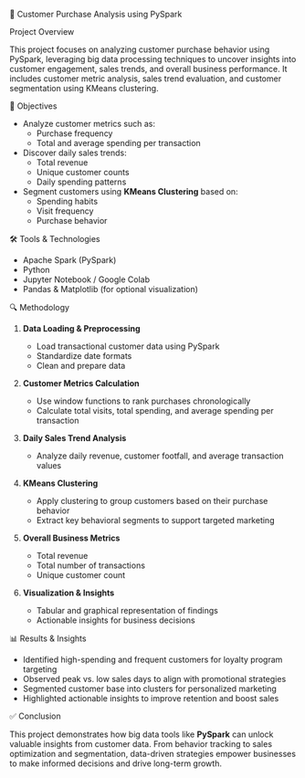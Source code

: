  🛒 Customer Purchase Analysis using PySpark
 
 Project Overview

This project focuses on analyzing customer purchase behavior using PySpark, leveraging big data processing techniques to uncover insights into customer engagement, sales trends, and overall business performance. 
It includes customer metric analysis, sales trend evaluation, and customer segmentation using KMeans clustering.

🎯 Objectives

- Analyze customer metrics such as:
  - Purchase frequency
  - Total and average spending per transaction
- Discover daily sales trends:
  - Total revenue
  - Unique customer counts
  - Daily spending patterns
- Segment customers using **KMeans Clustering** based on:
  - Spending habits
  - Visit frequency
  - Purchase behavior

 🛠️ Tools & Technologies

- Apache Spark (PySpark)
- Python
- Jupyter Notebook / Google Colab
- Pandas & Matplotlib (for optional visualization)

 🔍 Methodology

1. **Data Loading & Preprocessing**
   - Load transactional customer data using PySpark
   - Standardize date formats
   - Clean and prepare data

2. **Customer Metrics Calculation**
   - Use window functions to rank purchases chronologically
   - Calculate total visits, total spending, and average spending per transaction

3. **Daily Sales Trend Analysis**
   - Analyze daily revenue, customer footfall, and average transaction values

4. **KMeans Clustering**
   - Apply clustering to group customers based on their purchase behavior
   - Extract key behavioral segments to support targeted marketing

5. **Overall Business Metrics**
   - Total revenue
   - Total number of transactions
   - Unique customer count

6. **Visualization & Insights**
   - Tabular and graphical representation of findings
   - Actionable insights for business decisions

📊 Results & Insights

- Identified high-spending and frequent customers for loyalty program targeting
- Observed peak vs. low sales days to align with promotional strategies
- Segmented customer base into clusters for personalized marketing
- Highlighted actionable insights to improve retention and boost sales

 ✅ Conclusion

This project demonstrates how big data tools like **PySpark** can unlock valuable insights from customer data.
 From behavior tracking to sales optimization and segmentation, data-driven strategies empower businesses to make informed decisions and drive long-term growth.


